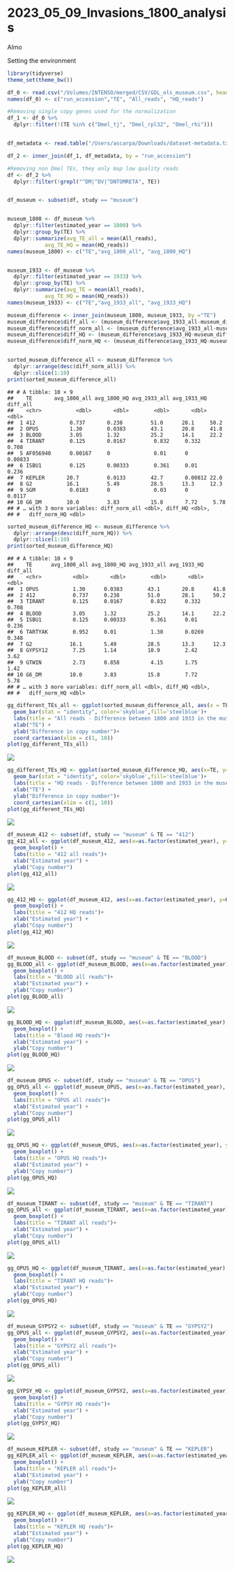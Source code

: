 2023_05_09_Invasions_1800_analysis
================
Almo

Setting the environment

``` r
library(tidyverse)
theme_set(theme_bw())
```

``` r
df_0 <- read.csv("/Volumes/INTENSO/merged/CSV/GDL_ols_museum.csv", header = FALSE)
names(df_0) <- c("run_accession","TE", "All_reads", "HQ_reads")
```

``` r
#Removing single copy genes used for the normalization
df_1 <- df_0 %>%
  dplyr::filter(!(TE %in% c("Dmel_tj", "Dmel_rpl32", "Dmel_rhi")))


df_metadata <- read.table("/Users/ascarpa/Downloads/dataset-metadata.txt", sep = "\t", header = TRUE)

df_2 <- inner_join(df_1, df_metadata, by = "run_accession") 

#Removing non Dmel TEs, they only map low quality reads
df <- df_2 %>%
  dplyr::filter(!grepl("^DM|^DV|^DNTOMRETA", TE))


df_museum <- subset(df, study == "museum")


museum_1800 <- df_museum %>%
  dplyr::filter(estimated_year == 1800) %>%
  dplyr::group_by(TE) %>%
  dplyr::summarize(avg_TE_all = mean(All_reads),
            avg_TE_HQ = mean(HQ_reads))
names(museum_1800) <- c("TE","avg_1800_all", "avg_1800_HQ")


museum_1933 <- df_museum %>%
  dplyr::filter(estimated_year == 1933) %>%
  dplyr::group_by(TE) %>%
  dplyr::summarize(avg_TE = mean(All_reads),
            avg_TE_HQ = mean(HQ_reads))
names(museum_1933) <- c("TE","avg_1933_all", "avg_1933_HQ")

museum_difference <- inner_join(museum_1800, museum_1933, by ="TE")
museum_difference$diff_all <- (museum_difference$avg_1933_all-museum_difference$avg_1800_all)
museum_difference$diff_norm_all <- (museum_difference$avg_1933_all-museum_difference$avg_1800_all)/museum_difference$avg_1933_all
museum_difference$diff_HQ <- (museum_difference$avg_1933_HQ-museum_difference$avg_1800_HQ)
museum_difference$diff_norm_HQ <- (museum_difference$avg_1933_HQ-museum_difference$avg_1800_HQ)/museum_difference$avg_1933_HQ


sorted_museum_difference_all <- museum_difference %>%
  dplyr::arrange(desc(diff_norm_all)) %>%
  dplyr::slice(1:10)
print(sorted_museum_difference_all)
```

    ## # A tibble: 10 × 9
    ##    TE       avg_1800_all avg_1800_HQ avg_1933_all avg_1933_HQ diff_all
    ##    <chr>           <dbl>       <dbl>        <dbl>       <dbl>    <dbl>
    ##  1 412           0.737       0.238         51.0      28.1     50.2    
    ##  2 OPUS          1.30        0.0383        43.1      20.8     41.8    
    ##  3 BLOOD         3.05        1.32          25.2      14.1     22.2    
    ##  4 TIRANT        0.125       0.0167         0.832     0.332    0.708  
    ##  5 AF056940      0.00167     0              0.01      0        0.00833
    ##  6 ISBU1         0.125       0.00333        0.361     0.01     0.236  
    ##  7 KEPLER       20.7         0.0133        42.7       0.00812 22.0    
    ##  8 G2           16.1         5.49          28.5      13.3     12.3    
    ##  9 SGM           0.0183      0              0.03      0        0.0117 
    ## 10 G6_DM        10.0         3.83          15.8       7.72     5.78   
    ## # … with 3 more variables: diff_norm_all <dbl>, diff_HQ <dbl>,
    ## #   diff_norm_HQ <dbl>

``` r
sorted_museum_difference_HQ <- museum_difference %>%
  dplyr::arrange(desc(diff_norm_HQ)) %>%
  dplyr::slice(1:10)
print(sorted_museum_difference_HQ)
```

    ## # A tibble: 10 × 9
    ##    TE      avg_1800_all avg_1800_HQ avg_1933_all avg_1933_HQ diff_all
    ##    <chr>          <dbl>       <dbl>        <dbl>       <dbl>    <dbl>
    ##  1 OPUS           1.30      0.0383        43.1       20.8      41.8  
    ##  2 412            0.737     0.238         51.0       28.1      50.2  
    ##  3 TIRANT         0.125     0.0167         0.832      0.332     0.708
    ##  4 BLOOD          3.05      1.32          25.2       14.1      22.2  
    ##  5 ISBU1          0.125     0.00333        0.361      0.01      0.236
    ##  6 TARTYAK        0.952     0.01           1.30       0.0269    0.348
    ##  7 G2            16.1       5.49          28.5       13.3      12.3  
    ##  8 GYPSY12        7.25      1.14          10.9        2.42      3.62 
    ##  9 GTWIN          2.73      0.858          4.15       1.75      1.42 
    ## 10 G6_DM         10.0       3.83          15.8        7.72      5.78 
    ## # … with 3 more variables: diff_norm_all <dbl>, diff_HQ <dbl>,
    ## #   diff_norm_HQ <dbl>

``` r
gg_different_TEs_all <- ggplot(sorted_museum_difference_all, aes(x = TE, y = diff_all))+ 
  geom_bar(stat = "identity", color='skyblue',fill='steelblue')+
  labs(title = "All reads - Difference between 1800 and 1933 in the museum samples")+
  xlab("TE") +
  ylab("Difference in copy number")+
  coord_cartesian(xlim = c(1, 10))
plot(gg_different_TEs_all)
```

![](2023_05_09_Invasions_1800_analysis_files/figure-gfm/unnamed-chunk-4-1.png)<!-- -->

``` r
gg_different_TEs_HQ <- ggplot(sorted_museum_difference_HQ, aes(x=TE, y=diff_HQ))+ 
  geom_bar(stat = "identity", color='skyblue',fill='steelblue')+
  labs(title = "HQ reads - Difference between 1800 and 1933 in the museum samples")+
  xlab("TE") +
  ylab("Difference in copy number")+
  coord_cartesian(xlim = c(1, 10))
plot(gg_different_TEs_HQ)
```

![](2023_05_09_Invasions_1800_analysis_files/figure-gfm/unnamed-chunk-4-2.png)<!-- -->

``` r
df_museum_412 <- subset(df, study == "museum" & TE == "412")
gg_412_all <- ggplot(df_museum_412, aes(x=as.factor(estimated_year), y=All_reads)) + 
  geom_boxplot() +
  labs(title = "412 all reads")+
  xlab("Estimated year") +
  ylab("Copy number")
plot(gg_412_all)
```

![](2023_05_09_Invasions_1800_analysis_files/figure-gfm/unnamed-chunk-4-3.png)<!-- -->

``` r
gg_412_HQ <- ggplot(df_museum_412, aes(x=as.factor(estimated_year), y=HQ_reads)) + 
  geom_boxplot() +
  labs(title = "412 HQ reads")+
  xlab("Estimated year") +
  ylab("Copy number")
plot(gg_412_HQ)
```

![](2023_05_09_Invasions_1800_analysis_files/figure-gfm/unnamed-chunk-4-4.png)<!-- -->

``` r
df_museum_BLOOD <- subset(df, study == "museum" & TE == "BLOOD")
gg_BLOOD_all <- ggplot(df_museum_BLOOD, aes(x=as.factor(estimated_year), y=All_reads)) + 
  geom_boxplot() +
  labs(title = "BLOOD all reads")+
  xlab("Estimated year") +
  ylab("Copy number")
plot(gg_BLOOD_all)
```

![](2023_05_09_Invasions_1800_analysis_files/figure-gfm/unnamed-chunk-4-5.png)<!-- -->

``` r
gg_BLOOD_HQ <- ggplot(df_museum_BLOOD, aes(x=as.factor(estimated_year), y=HQ_reads)) + 
  geom_boxplot() +
  labs(title = "Blood HQ reads")+
  xlab("Estimated year") +
  ylab("Copy number")
plot(gg_BLOOD_HQ)
```

![](2023_05_09_Invasions_1800_analysis_files/figure-gfm/unnamed-chunk-4-6.png)<!-- -->

``` r
df_museum_OPUS <- subset(df, study == "museum" & TE == "OPUS")
gg_OPUS_all <- ggplot(df_museum_OPUS, aes(x=as.factor(estimated_year), y=All_reads)) + 
  geom_boxplot() +
  labs(title = "OPUS all reads")+
  xlab("Estimated year") +
  ylab("Copy number")
plot(gg_OPUS_all)
```

![](2023_05_09_Invasions_1800_analysis_files/figure-gfm/unnamed-chunk-4-7.png)<!-- -->

``` r
gg_OPUS_HQ <- ggplot(df_museum_OPUS, aes(x=as.factor(estimated_year), y=HQ_reads)) + 
  geom_boxplot() +
  labs(title = "OPUS HQ reads")+
  xlab("Estimated year") +
  ylab("Copy number")
plot(gg_OPUS_HQ)
```

![](2023_05_09_Invasions_1800_analysis_files/figure-gfm/unnamed-chunk-4-8.png)<!-- -->

``` r
df_museum_TIRANT <- subset(df, study == "museum" & TE == "TIRANT")
gg_OPUS_all <- ggplot(df_museum_TIRANT, aes(x=as.factor(estimated_year), y=All_reads)) + 
  geom_boxplot() +
  labs(title = "TIRANT all reads")+
  xlab("Estimated year") +
  ylab("Copy number")
plot(gg_OPUS_all)
```

![](2023_05_09_Invasions_1800_analysis_files/figure-gfm/unnamed-chunk-4-9.png)<!-- -->

``` r
gg_OPUS_HQ <- ggplot(df_museum_TIRANT, aes(x=as.factor(estimated_year), y=HQ_reads)) + 
  geom_boxplot() +
  labs(title = "TIRANT HQ reads")+
  xlab("Estimated year") +
  ylab("Copy number")
plot(gg_OPUS_HQ)
```

![](2023_05_09_Invasions_1800_analysis_files/figure-gfm/unnamed-chunk-4-10.png)<!-- -->

``` r
df_museum_GYPSY2 <- subset(df, study == "museum" & TE == "GYPSY2")
gg_OPUS_all <- ggplot(df_museum_GYPSY2, aes(x=as.factor(estimated_year), y=All_reads)) + 
  geom_boxplot() +
  labs(title = "GYPSY2 all reads")+
  xlab("Estimated year") +
  ylab("Copy number")
plot(gg_OPUS_all)
```

![](2023_05_09_Invasions_1800_analysis_files/figure-gfm/unnamed-chunk-4-11.png)<!-- -->

``` r
gg_GYPSY_HQ <- ggplot(df_museum_GYPSY2, aes(x=as.factor(estimated_year), y=HQ_reads)) + 
  geom_boxplot() +
  labs(title = "GYPSY HQ reads")+
  xlab("Estimated year") +
  ylab("Copy number")
plot(gg_GYPSY_HQ)
```

![](2023_05_09_Invasions_1800_analysis_files/figure-gfm/unnamed-chunk-4-12.png)<!-- -->

``` r
df_museum_KEPLER <- subset(df, study == "museum" & TE == "KEPLER")
gg_KEPLER_all <- ggplot(df_museum_KEPLER, aes(x=as.factor(estimated_year), y=All_reads)) + 
  geom_boxplot() +
  labs(title = "KEPLER all reads")+
  xlab("Estimated year") +
  ylab("Copy number")
plot(gg_KEPLER_all)
```

![](2023_05_09_Invasions_1800_analysis_files/figure-gfm/unnamed-chunk-4-13.png)<!-- -->

``` r
gg_KEPLER_HQ <- ggplot(df_museum_KEPLER, aes(x=as.factor(estimated_year), y=HQ_reads)) + 
  geom_boxplot() +
  labs(title = "KEPLER HQ reads")+
  xlab("Estimated year") +
  ylab("Copy number")
plot(gg_KEPLER_HQ)
```

![](2023_05_09_Invasions_1800_analysis_files/figure-gfm/unnamed-chunk-4-14.png)<!-- -->
